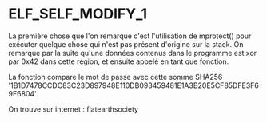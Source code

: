 # ELF_SELF_MODIFY_1


La première chose que l'on remarque c'est l'utilisation de mprotect() pour exécuter quelque chose qui n'est pas présent d'origine sur la stack. On remarque par la suite qu'une données contenus dans le programme est xor par 0x42 dans cette région, et ensuite appelé en tant que fonction.

La fonction compare le mot de passe avec cette somme SHA256 '1B1D7478CCDC83C23D897948E110DB093459481E1A3B20E5CF85DFE3F69F6804'.

On trouve sur internet : flatearthsociety